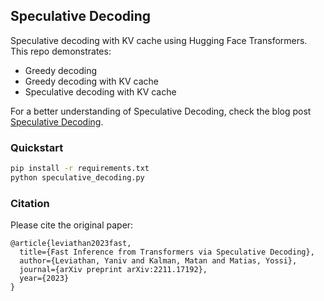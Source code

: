 ## Speculative Decoding
Speculative decoding with KV cache using Hugging Face Transformers. This repo demonstrates:
- Greedy decoding
- Greedy decoding with KV cache
- Speculative decoding with KV cache

For a better understanding of Speculative Decoding, check the blog post [Speculative Decoding](https://limei1221.github.io/Speculative-Decoding/).

### Quickstart
```bash
pip install -r requirements.txt
python speculative_decoding.py
```

### Citation
Please cite the original paper:

```
@article{leviathan2023fast,
  title={Fast Inference from Transformers via Speculative Decoding},
  author={Leviathan, Yaniv and Kalman, Matan and Matias, Yossi},
  journal={arXiv preprint arXiv:2211.17192},
  year={2023}
}
```
